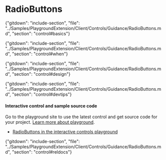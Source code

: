 ﻿# RadioButtons

{"gitdown": "include-section", "file": "../Samples/PlaygroundExtension/Client/Controls/Guidance/RadioButtons.md", "section": "control#basics"}

<!-- TODO get an IMAGE to embed here -->

<!-- TODO get an SAMPLE CODE to embed here -->

{"gitdown": "include-section", "file": "../Samples/PlaygroundExtension/Client/Controls/Guidance/RadioButtons.md", "section": "control#when"}

{"gitdown": "include-section", "file": "../Samples/PlaygroundExtension/Client/Controls/Guidance/RadioButtons.md", "section": "control#design"}

{"gitdown": "include-section", "file": "../Samples/PlaygroundExtension/Client/Controls/Guidance/RadioButtons.md", "section": "control#devtips"}

#### Interactive control and sample source code
Go to the playground site to use the latest control and get source code for your project.  [Learn more about playground](./top-extensions-controls-playground.md).

*  <a href="https://ms.portal.azure.com/?Microsoft_Azure_Playground=true#blade/Microsoft_Azure_Playground/ControlsIndexBlade/RadioButtons_create_Playground" target="_blank">RadioButtons in the interactive controls playground</a>

 


{"gitdown": "include-section", "file": "../Samples/PlaygroundExtension/Client/Controls/Guidance/RadioButtons.md", "section": "control#reldocs"}
